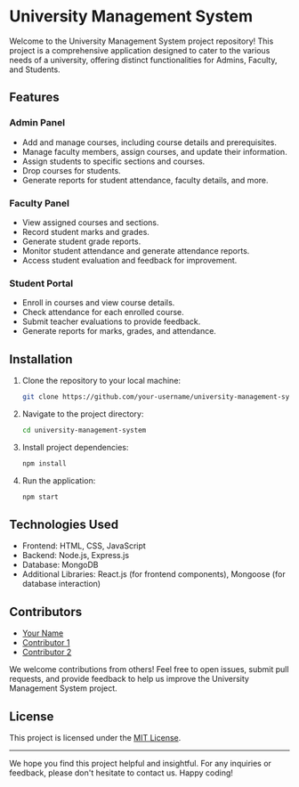 # University Management System

Welcome to the University Management System project repository! This project is a comprehensive application designed to cater to the various needs of a university, offering distinct functionalities for Admins, Faculty, and Students.

## Features

### Admin Panel
- Add and manage courses, including course details and prerequisites.
- Manage faculty members, assign courses, and update their information.
- Assign students to specific sections and courses.
- Drop courses for students.
- Generate reports for student attendance, faculty details, and more.

### Faculty Panel
- View assigned courses and sections.
- Record student marks and grades.
- Generate student grade reports.
- Monitor student attendance and generate attendance reports.
- Access student evaluation and feedback for improvement.

### Student Portal
- Enroll in courses and view course details.
- Check attendance for each enrolled course.
- Submit teacher evaluations to provide feedback.
- Generate reports for marks, grades, and attendance.

## Installation

1. Clone the repository to your local machine:
   ```bash
   git clone https://github.com/your-username/university-management-system.git
   ```

2. Navigate to the project directory:
   ```bash
   cd university-management-system
   ```

3. Install project dependencies:
   ```bash
   npm install
   ```

4. Run the application:
   ```bash
   npm start
   ```

## Technologies Used

- Frontend: HTML, CSS, JavaScript
- Backend: Node.js, Express.js
- Database: MongoDB
- Additional Libraries: React.js (for frontend components), Mongoose (for database interaction)

## Contributors

- [Your Name](https://github.com/your-username)
- [Contributor 1](https://github.com/contributor1)
- [Contributor 2](https://github.com/contributor2)

We welcome contributions from others! Feel free to open issues, submit pull requests, and provide feedback to help us improve the University Management System project.

## License

This project is licensed under the [MIT License](LICENSE).

---

We hope you find this project helpful and insightful. For any inquiries or feedback, please don't hesitate to contact us. Happy coding!
